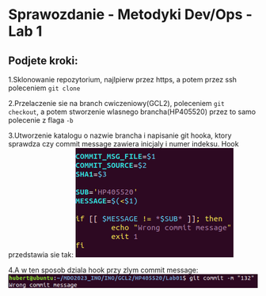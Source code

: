 # Sprawozdanie - Metodyki Dev/Ops - Lab 1 

## Podjete kroki:

1.Sklonowanie repozytorium, najlpierw przez https, a potem przez ssh poleceniem `git clone` 

2.Przelaczenie sie na branch cwiczeniowy(GCL2), poleceniem `git checkout`, a potem stworzenie
wlasnego brancha(HP405520) przez to samo polecenie z flaga `-b` 

3.Utworzenie katalogu o nazwie brancha i napisanie git hooka, ktory sprawdza czy commit message
zawiera inicjaly i numer indeksu. Hook przedstawia sie tak:
![image](images/hook.png)

4.A w ten sposob dziala hook przy zlym commit message:
![image](images/wrongMessage.png)
